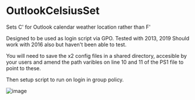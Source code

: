 # OutlookCelsiusSet
Sets C' for Outlook calendar weather location rather than F'

Designed to be used as login script via GPO.
Tested with 2013, 2019 Should work with 2016 also but haven't been able to test.

You will need to save the x2 config files in a shared directory, accesible by your users and amend the path varibles on line 10 and 11 of the PS1 file to point to these.

Then setup script to run on login in group policy.

![image](https://user-images.githubusercontent.com/64491282/118114359-5fb97280-b3df-11eb-9de4-01d4678ca21d.png)
